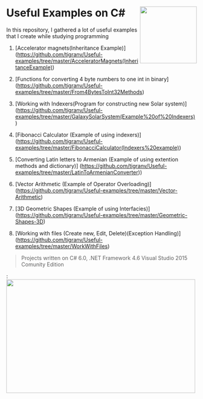 # Useful Examples on C#  <img src="https://cloud.githubusercontent.com/assets/24522089/21962098/41a510c8-db36-11e6-95ef-eb392a0a1919.png" align="right" width="150px" height="150px" /> 
In this repository, I gathered a lot of useful examples that I create while studying programming

1. [Accelerator magnets(Inheritance Example)] (https://github.com/tigranv/Useful-examples/tree/master/AcceleratorMagnets(InheritanceExample))

2. [Functions for converting 4 byte numbers to one int in binary] (https://github.com/tigranv/Useful-examples/tree/master/From4BytesToInt32Methods)

3. [Working with Indexers(Program for constructing new Solar system)] (https://github.com/tigranv/Useful-examples/tree/master/GalaxySolarSystem(Example%20of%20Indexers))

4. [Fibonacci Calculator (Example of using indexers)] (https://github.com/tigranv/Useful-examples/tree/master/FibonacciCalculator(Indexers%20example))

5. [Converting Latin letters to Armenian (Example of using extention methods and dictionary)] (https://github.com/tigranv/Useful-examples/tree/master/LatinToArmenianConverter))

6. [Vector Arithmetic (Example of Operator Overloading)] (https://github.com/tigranv/Useful-examples/tree/master/Vector-Arithmetic)

7. [3D Geometric Shapes (Example of using Interfacies)] (https://github.com/tigranv/Useful-examples/tree/master/Geometric-Shapes-3D)

8. [Working with files (Create new, Edit, Delete)(Exception Handling)] (https://github.com/tigranv/Useful-examples/tree/master/WorkWithFiles)

> Projects written on C# 6.0, .NET Framework 4.6 Visual Studio 2015 Comunity Edition

: <img src="https://cloud.githubusercontent.com/assets/24522089/21958536/0aed1ce0-daca-11e6-859f-7a06d6f74b8f.gif" align="middle" width="500px" height="300px" /> 
